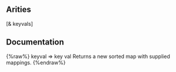 ## Arities
[& keyvals]

## Documentation
{%raw%}
keyval => key val
  Returns a new sorted map with supplied mappings.
{%endraw%}
